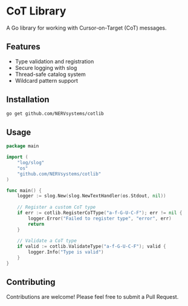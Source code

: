 # CoT Library

A Go library for working with Cursor-on-Target (CoT) messages.

## Features

- Type validation and registration
- Secure logging with slog
- Thread-safe catalog system
- Wildcard pattern support

## Installation

```bash
go get github.com/NERVsystems/cotlib
```

## Usage

```go
package main

import (
    "log/slog"
    "os"
    "github.com/NERVsystems/cotlib"
)

func main() {
    logger := slog.New(slog.NewTextHandler(os.Stdout, nil))
    
    // Register a custom CoT type
    if err := cotlib.RegisterCoTType("a-f-G-U-C-F"); err != nil {
        logger.Error("Failed to register type", "error", err)
        return
    }
    
    // Validate a CoT type
    if valid := cotlib.ValidateType("a-f-G-U-C-F"); valid {
        logger.Info("Type is valid")
    }
}
```

## Contributing

Contributions are welcome! Please feel free to submit a Pull Request. 